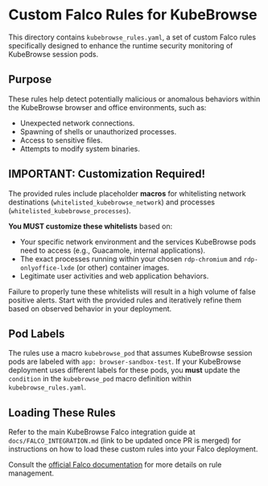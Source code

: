 # Custom Falco Rules for KubeBrowse

This directory contains `kubebrowse_rules.yaml`, a set of custom Falco rules specifically designed to enhance the runtime security monitoring of KubeBrowse session pods.

## Purpose

These rules help detect potentially malicious or anomalous behaviors within the KubeBrowse browser and office environments, such as:
- Unexpected network connections.
- Spawning of shells or unauthorized processes.
- Access to sensitive files.
- Attempts to modify system binaries.

## IMPORTANT: Customization Required!

The provided rules include placeholder **macros** for whitelisting network destinations (`whitelisted_kubebrowse_network`) and processes (`whitelisted_kubebrowse_processes`).

**You MUST customize these whitelists** based on:
- Your specific network environment and the services KubeBrowse pods need to access (e.g., Guacamole, internal applications).
- The exact processes running within your chosen `rdp-chromium` and `rdp-onlyoffice-lxde` (or other) container images.
- Legitimate user activities and web application behaviors.

Failure to properly tune these whitelists will result in a high volume of false positive alerts. Start with the provided rules and iteratively refine them based on observed behavior in your deployment.

## Pod Labels

The rules use a macro `kubebrowse_pod` that assumes KubeBrowse session pods are labeled with `app: browser-sandbox-test`. If your KubeBrowse deployment uses different labels for these pods, you **must** update the `condition` in the `kubebrowse_pod` macro definition within `kubebrowse_rules.yaml`.

## Loading These Rules

Refer to the main KubeBrowse Falco integration guide at `docs/FALCO_INTEGRATION.md` (link to be updated once PR is merged) for instructions on how to load these custom rules into your Falco deployment.

Consult the [official Falco documentation](https://falco.org/docs/rules/managing/) for more details on rule management.
